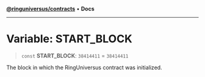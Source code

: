 [**@ringuniversus/contracts**](../../../README.md) • **Docs**

---

# Variable: START_BLOCK

> `const` **START_BLOCK**: `38414411` = `38414411`

The block in which the RingUniversus contract was initialized.
